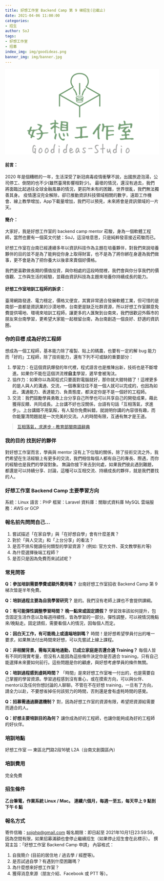 ```yaml
---
title: 好想工作室 Backend Camp 第 9 梯招生(已截止)
date: 2021-04-06 11:00:00
categories: 
- 招生
author: SoJ
tags:
- 好想工作室
- 招募
index_img: img/goodideas.png
banner_img: img/banner.jpg
---
```

<img class="logo" src="/img/goodideas.png" alt="">

#### 前言：
2020 年是個糟糕的一年，生活深受了新冠病毒疫情衝擊不說，出國旅遊泡湯，公司停工、倒閉的也不少(雖然臺灣影響相對少)。
最壞的情況，還沒有過去，我們將面臨比起過往全球金融風暴的情況，更前所未有的困難，世界很亂，我們無法獨善其身。
疫情還沒完全解除，卻已推動資訊科技領域相關的數字，遠距工作機會、線上教學增加，App下載量增加，我們可以預見，未來將會是資訊領域的一片天。

#### 簡介：

大家好，我是好想工作室的 backend camp mentor 菘駿，身為一個軟體工程師，當然也要有一個英文代號：SoJ，這沒啥意思，只是純粹發音接近菘駿而已。


好想工作室在台南已經連續多年以資訊科技作為主題在培養夥伴，對我們來說培養夥伴的目的並不是為了能夠從你身上取得財富，也不是為了將你綁在身邊為我們做事，更不會是為了把你養大以後拿來賣個好價格。


我們更喜歡做長期的價值投資，與你相處的這段時間裡，我們會與你分享我們的價值觀、工作與生活的經驗，並藉由資訊科技為主題來培養你持續成長的能力。

#### 好想工作室培訓工程師的訴求：
臺灣網路發達、電力穩定，價格又便宜，其實非常適合發展軟體工業，但可惜的是南部一直都是資訊業的沙漠地帶，台南更是缺乏社群資源，所以好想工作室願意免費提供場地、環境來培訓工程師，讓更多的人匯聚到台南來，我們很歡迎外縣市的朋友來台南學習，更希望大家能一起根留台南，為台南創造一個良好、舒適的資訊圈。


### 你的目標 **成為好的工程師**
想成為一個工程師，基本能力除了複製、貼上的碼農，也要有一定的解 bug 能力
而「好的」工程師，除了技術能力，還有下列不可或缺的重要部分：

1. 學習力：在這個資訊爆發的年代裡，程式語言也是推陳出新，技術也是不斷增進。如果你不能在這個洪流裡**自主**學習，遲早會被淘汰。
2. 協作力：如果你以為寫程式只要面對電腦就好，那你就大錯特錯了！這裡更多的是人與人的溝通、交流，一個專案往往不是一個人就可以完成的，也因為如此，溝通能力、表達能力、負責態度，都決定你是不是一個好的工程師。
3. 交流：我們鼓勵學員勇敢上台分享自己所學也可以共享自己的開發成果，藉此獲得反饋、共同成長。上台講不好也沒關係，台語有句話「互相落氣，求進步」。上台講錯不用氣餒，有人幫你免費糾錯，就說明你講的內容很有趣，而你能釐清問題就是一次完美的交流。人的時間有限，互通有無才是王道。
> [互相落氣，求進步 - 教育部閩南語辭典](https://twblg.dict.edu.tw/holodict_new/result_detail.jsp?n_no=60093&curpage=1&sample=1&radiobutton=1&querytarget=1&limit=1&pagenum=1&rowcount=1)


### 我的目的 **找到好的夥伴**
對好想工作室而言，學員與 mentor 沒有上下位階的關係，除了技術交流之外，我們希望在生活經驗上有更多的交流，我們相信每個人都有自己的專長、際遇，而你的經驗也是我們的學習對象。
無論你接下來去到何處，如果我們彼此遇到難題，都還是可以持續分享、討論，這種可以互相交流、持續成長的夥伴，就是我們要找的人。


### **好想工作室 Backend Camp 主要學習方向**
系統：Linux
語言：PHP
框架：Laravel
資料庫：關聯式資料庫 MySQL
雲端服務：AWS or GCP

### **報名前先問問自己…**
1. 嘗試描述「在家自學」與「在好想自學」會有什麼差異？
2. 對於「與人交流」和「上台分享」的看法？
3. 是否不排斥閱讀任何類型的學習資源？ (例如: 官方文件、英文教學影片等)
4. 為什麼選擇後端工程師？
5. 是否只是因為免費而來試試呢？

### **常見問答**

**Q：參加培訓需要學費或額外費用嗎？**
台南好想工作室招收 Backend Camp 第 9 梯次皆是半年免費。

**Q：培訓過程主要為自我學習研究？**
是的。我們沒有老師上課也不會提供課綱。

**Q：有可能彈性調整學習時間？ 晚一點來或固定請假？**
學習效率該如何提升，包含固定生活作息以及每週持續性，皆為學習的一部分。彈性調整，可以視情況晚點來/晚點走。固定請假，需要看個人的情況，因每個人而定。

**Q：因白天工作，有可能晚上或遠端培訓嗎？**
時間！是好想希望學員付出的唯一要求，如果無法付出時間來好想，可以先嘗試上線上課程。

**Q：非相關背景，需每天兩地通勤，已成立家庭是否還合適 Training？**
每個人皆有不同的現實考量，但沒有人能因為這些條件決定你是否適合 training，只有自己能選擇未來要如何前行。這些問題是你的顧慮，與好想考慮學員的條件無關。

**Q：培訓過程感到虛耗時間？**
「時間」是來好想工作室唯一付出的，也是需要自己掌握的學習資源。學習過程感到沒有重心，或在摸索方向，可以與伙伴、mentor以及任何你想討論的人聊聊。不管在不在好想 training，一旦有了方向，請全力以赴，不要想省掉任何該努力的時間，否則還是會有虛秏時間的感覺。

**Q：招募需通過篩選機制？**
對，因為好想工作室的資源有限，希望把資源給需要而適合的人。

**Q：好想主要培訓目的為何？**
讓你成為好的工程師，也讓你能夠成為好的工程師的好伙伴。

### 培訓地點
好想工作室 — 東區北門路2段16號 L2A（台南文創園區內）

### 培訓費用
完全免費

### 招生條件
**乙台筆電，作業系統 Linux / Mac。**
**連續六個月，每週一至五，每天早上 9 點到下午 6 點**

### 報名方式
寄件信箱：sojphp@gmail.com
報名期限：即日起至 2021年10月1日23:59:59，因為空間有限，如果招募滿額也會停止繼續招生（如果停止招生會在此標示）。
撰寫主旨：「好想工作室 Backend Camp 申請」
內容格式：
1. 自我簡介 (目前的居住地 / 過去學 / 經歷等)。
2. 是否試過自學？有遇到什麼困難嗎？
3. 為什麼想來好想工作室？
4. 獲得消息來源（朋友介紹、Facebook 或 PTT 等）。
